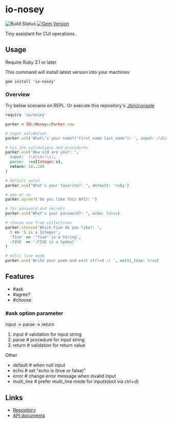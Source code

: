 # io-nosey

![Build Status](https://github.com/kachick/io-nosey/actions/workflows/test_behaviors.yml/badge.svg?branch=main)
[![Gem Version](https://badge.fury.io/rb/io-nosey.svg)](http://badge.fury.io/rb/io-nosey)

Tiny assistant for CUI operations.

## Usage

Require Ruby 3.1 or later

This command will install latest version into your machines

```shell
gem install 'io-nosey'
```

### Overview

Try below scenario on REPL. Or execute this repository's [./bin/console](bin/console)

```ruby
require 'io/nosey'

parker = IO::Nosey::Parker.new

# input validation
parker.ask('What\'s your name?("first_name last_name"): ', input: /\A\w+ \w+\z/)

# mix the validations and procedures
parker.ask('How old are you?: ',
  input:  /\A(\d+)\z/,
  parse:  ->s{Integer s},
  return: 10..100
)

# default value
parker.ask("What's your favorite?: ", default: 'ruby')

# yes or no
parker.agree?('Do you like this API?: ')

# for password and secrets
parker.ask("What's your password?: ", echo: false)

# choose one from collections
parker.choose('Which Five do you like?: ',
  5 => '5 is a Integer',
  'five' => '"five" is a String',
  :FIVE  => ':FIVE is a Symbol'
)

# multi line mode
parker.ask('Write your poem and exit ctrl+d :) ', multi_line: true)
```

## Features

* #ask
* #agree?
* #choose

### #ask option parameter

input -> parse -> return

1. input     # validation for input string
2. parse     # procedure for input string
3. return    # validation for return value

Other

* default    # when null input
* echo       # set "echo is (true or false)"
* error      # change error message when invalid input
* multi_line # prefer multi_line mode for inputs(exit via ctrl+d)

## Links

* [Repository](https://github.com/kachick/io-nosey)
* [API documents](https://kachick.github.io/io-nosey/)
